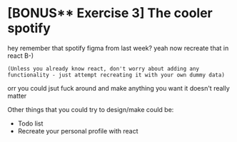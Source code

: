 # [BONUS** Exercise 3] The cooler spotify

hey remember that spotify figma from last week? yeah now recreate that in react B-)

`(Unless you already know react, don't worry about adding any functionality - just attempt recreating it with your own dummy data)`

orr you could jsut fuck around and make anything you want it doesn't really matter

Other things that you could try to design/make could be:
- Todo list
- Recreate your personal profile with react